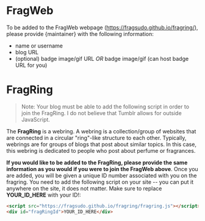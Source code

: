 # FragWeb

To be added to the FragWeb webpage (https://fragsudo.github.io/fragring/), please provide {maintainer} with the following information:
- name or username
- blog URL
- (optional) badge image/gif URL _OR_ badge image/gif (can host badge URL for you)

# FragRing

> Note: Your blog must be able to add the following script in order to join the FragRing. I do not believe that Tumblr allows for outside JavaScript.

The **FragRing** is a webring. A webring is a collection/group of websites that are connected in a circular "ring"-like structure to each other. Typically, webrings are for groups of blogs that post about similar topics. In this case, this webring is dedicated to people who post about perfume or fragrances.

**If you would like to be added to the FragRing, please provide the same information as you would if you were to join the FragWeb above**. Once you are added, you will be given a unique ID number associated with you on the fragring. You need to add the following script on your site -- you can put it anywhere on the site, it does not matter. Make sure to replace **YOUR_ID_HERE** with your ID!:

```html
<script src="https://fragsudo.github.io/fragring/fragring.js"></script>
<div id="fragRingId">YOUR_ID_HERE</div>
```
